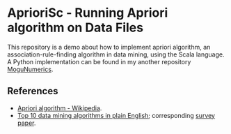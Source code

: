 # AprioriSc - Running Apriori algorithm on Data Files
This repository is a demo about how to implement apriori algorithm, an association-rule-finding algorithm in 
data mining, using the Scala language. A Python implementation can be found in my another repository 
[MoguNumerics](https://github.com/stephenhky/MoguNumerics/tree/master/mogu/assrule).

## References
* [Apriori algorithm - Wikipedia](https://en.wikipedia.org/wiki/Apriori_algorithm).
* [Top 10 data mining algorithms in plain English](https://rayli.net/blog/data/top-10-data-mining-algorithms-in-plain-english/); 
corresponding [survey paper](http://www.cs.uvm.edu/~icdm/algorithms/10Algorithms-08.pdf).
